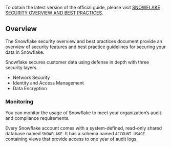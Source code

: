 To obtain the latest version of the official guide, please visit [SNOWFLAKE SECURITY OVERVIEW AND BEST PRACTICES](https://community.snowflake.com/s/article/Snowflake-Security-Overview-and-Best-Practices).

## Overview

The Snowflake security overview and best practices document provide an overview of security features and best practice guidelines for securing your data in Snowflake.

Snowflake secures customer data using defense in depth with three security layers.

- Network Security
- Identity and Access Management
- Data Encryption

### Monitoring

You can monitor the usage of Snowflake to meet your organization’s audit and compliance requirements.

Every Snowflake account comes with a system-defined, read-only shared database named `SNOWFLAKE`. It has a schema named `ACCOUNT_USAGE` containing views that provide access to one year of audit logs.
